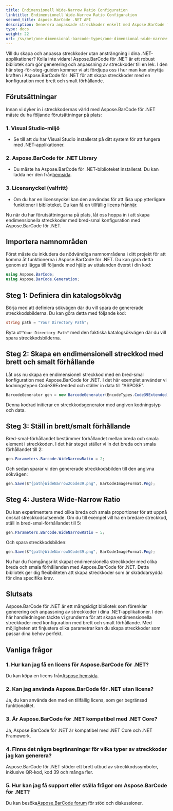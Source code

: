 ```yaml
---
title: Endimensionell Wide-Narrow Ratio Configuration
linktitle: Endimensionell Wide-Narrow Ratio Configuration
second_title: Aspose.BarCode .NET API
description: Generera anpassade streckkoder enkelt med Aspose.BarCode för .NET. Steg-för-steg-guide för endimensionell bred-smal konfiguration.
type: docs
weight: 22
url: /sv/net/one-dimensional-barcode-types/one-dimensional-wide-narrow-ratio-configuration/
---
```


Vill du skapa och anpassa streckkoder utan ansträngning i dina .NET-applikationer? Kolla inte vidare! Aspose.BarCode för .NET är ett robust bibliotek som gör generering och anpassning av streckkoder till en lek. I den här steg-för-steg-guiden kommer vi att fördjupa oss i hur man kan utnyttja kraften i Aspose.BarCode för .NET för att skapa streckkoder med en konfiguration med brett och smalt förhållande.

## Förutsättningar

Innan vi dyker in i streckkodernas värld med Aspose.BarCode för .NET måste du ha följande förutsättningar på plats:

### 1. Visual Studio-miljö
   - Se till att du har Visual Studio installerat på ditt system för att fungera med .NET-applikationer.
   
### 2. Aspose.BarCode för .NET Library
   -  Du måste ha Aspose.BarCode för .NET-biblioteket installerat. Du kan ladda ner den från[hemsida](https://releases.aspose.com/barcode/net/).

### 3. Licensnyckel (valfritt)
   -  Om du har en licensnyckel kan den användas för att låsa upp ytterligare funktioner i biblioteket. Du kan få en tillfällig licens från[här](https://purchase.aspose.com/temporary-license/).

Nu när du har förutsättningarna på plats, låt oss hoppa in i att skapa endimensionella streckkoder med bred-smal konfiguration med Aspose.BarCode för .NET.

## Importera namnområden

Först måste du inkludera de nödvändiga namnområdena i ditt projekt för att komma åt funktionerna i Aspose.BarCode för .NET. Du kan göra detta genom att lägga till följande med hjälp av uttalanden överst i din kod:

```csharp
using Aspose.BarCode;
using Aspose.BarCode.Generation;
```

## Steg 1: Definiera din katalogsökväg

Börja med att definiera sökvägen där du vill spara de genererade streckkodsbilderna. Du kan göra detta med följande kod:

```csharp
string path = "Your Directory Path";
```

 Byta ut`"Your Directory Path"` med den faktiska katalogsökvägen där du vill spara streckkodsbilderna.

## Steg 2: Skapa en endimensionell streckkod med brett och smalt förhållande

Låt oss nu skapa en endimensionell streckkod med en bred-smal konfiguration med Aspose.BarCode för .NET. I det här exemplet använder vi kodningstypen Code39Extended och ställer in data till "ASPOSE".

```csharp
BarcodeGenerator gen = new BarcodeGenerator(EncodeTypes.Code39Extended, "ASPOSE");
```

Denna kodrad initierar en streckkodsgenerator med angiven kodningstyp och data.

## Steg 3: Ställ in brett/smalt förhållande

Bred-smal-förhållandet bestämmer förhållandet mellan breda och smala element i streckkoden. I det här steget ställer vi in det breda och smala förhållandet till 2:

```csharp
gen.Parameters.Barcode.WideNarrowRatio = 2;
```

Och sedan sparar vi den genererade streckkodsbilden till den angivna sökvägen:

```csharp
gen.Save($"{path}WideNarrow2Code39.png", BarCodeImageFormat.Png);
```

## Steg 4: Justera Wide-Narrow Ratio

Du kan experimentera med olika breda och smala proportioner för att uppnå önskat streckkodsutseende. Om du till exempel vill ha en bredare streckkod, ställ in bred-smal-förhållandet till 5:

```csharp
gen.Parameters.Barcode.WideNarrowRatio = 5;
```

Och spara streckkodsbilden:

```csharp
gen.Save($"{path}WideNarrow5Code39.png", BarCodeImageFormat.Png);
```

Nu har du framgångsrikt skapat endimensionella streckkoder med olika breda och smala förhållanden med Aspose.BarCode för .NET. Detta bibliotek ger dig flexibiliteten att skapa streckkoder som är skräddarsydda för dina specifika krav.

## Slutsats

Aspose.BarCode för .NET är ett mångsidigt bibliotek som förenklar generering och anpassning av streckkoder i dina .NET-applikationer. I den här handledningen täckte vi grunderna för att skapa endimensionella streckkoder med konfiguration med brett och smalt förhållande. Med möjligheten att finjustera olika parametrar kan du skapa streckkoder som passar dina behov perfekt.

## Vanliga frågor

### 1. Hur kan jag få en licens för Aspose.BarCode för .NET?
 Du kan köpa en licens från[Aspose hemsida](https://purchase.aspose.com/buy).

### 2. Kan jag använda Aspose.BarCode för .NET utan licens?
Ja, du kan använda den med en tillfällig licens, som ger begränsad funktionalitet.

### 3. Är Aspose.BarCode för .NET kompatibel med .NET Core?
Ja, Aspose.BarCode för .NET är kompatibel med .NET Core och .NET Framework.

### 4. Finns det några begränsningar för vilka typer av streckkoder jag kan generera?
Aspose.BarCode för .NET stöder ett brett utbud av streckkodssymboler, inklusive QR-kod, kod 39 och många fler.

### 5. Hur kan jag få support eller ställa frågor om Aspose.BarCode för .NET?
 Du kan besöka[Aspose.BarCode forum](https://forum.aspose.com/c/barcode/13) för stöd och diskussioner.
